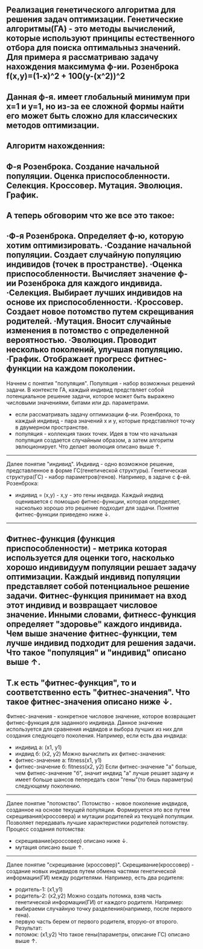 Реализация генетического алгоритма для решения задач оптимизации. 
Генетические алгоритмы(ГА) - это методы вычислений, которые используют принципы естественного отбора для поиска оптимальныз значений. 
Для примера я рассматриваю задачу нахождения максимума ф-ии. Розенброка f(x,y)=(1-x)^2 + 100(y-(x^2))^2
-----------------------------------------------------------------------------
Данная ф-я. имеет глобальный минимум при х=1 и у=1, но из-за ее сложной формы найти его может быть сложно для классических методов оптимизации.
-----------------------------------------------------------------------------
Алгоритм нахожденния:
-----------------------------------------------------------------------------
Ф-я Розенброка.
Создание начальной популяции.
Оценка приспособленности.
Селекция. 
Кроссовер.
Мутация. 
Эволюция.
График.
-----------------------------------------------------------------------------
А теперь обговорим что же все это такое:
-----------------------------------------------------------------------------
·Ф-я Розенброка. Определяет ф-ю, которую хотим оптимизировать.
·Создание начальной популяции. Создает случайную популяцию индивидов (точек в пространстве).
·Оценка приспособленности. Вычисляет значение ф-ии Розенброка для каждого индивида.
·Селекция. Выбирает лучших индивидов на основе их приспособленности.
·Кроссовер. Создает новое потомство путем скрещивания родителей.
·Мутация. Вносит случайные изменения в потомство с определенной вероятностью.
·Эволюция. Проводит несколько поколений, улучшая популяцию.
·График. Отображает прогресс фитнес-функции на каждом поколении.
-----------------------------------------------------------------------------
Начнем с понятия "популяция".
Популяция - набор возможных решений задачи.
В контексте ГА, каждый индивид предствляет собой потенциальное решение задачи, которое может быть выражено числовыми значениями, битами или др. параметрами.
- если рассматривать задачу оптимизации ф-ии. Розенброка, то каждый индивид - пара значений х и у, которые представляют точку в двумерном пространстве.
- популяция - коллекция таких точек.
Идея в том что начальная популяция создается случайным образом, а затем алгоритм эвлюционирует.
Что делает эволюция описано выше ↑.  
-----------------------------------------------------------------------------
Далее понятие "индивид".
Индивид - одно возможное решение, представленное в форме ГС(генетической структуры).
Генетическая структура(ГС) - набор параметров(генов).
Например, в задаче с ф-ей. Розенброка:
- индивид = (x,y) - х,у - это гены индвида.
Каждый индвид оценивается с помощью фитнес-функции, которая  определяет, насколько хорошо это решение подходит для задачи.
Понятие фитнес-функции приведено ниже ↓.
-----------------------------------------------------------------------------
Фитнес-функция (функция приспособленности) - метрика которая используется для оценки того, насколько хорошо индивидуум популяции решает задачу оптимизации.
Каждый индивид популяции представляет собой потенциальное решение задачи.
Фитнес-функция принимает на вход этот индивид и возвращает числовое значение.
Инными словами, фитнесс-функция определяет "здоровье" каждого индивида. Чем выше значение фитнес-функции, тем лучше индивид подходит для решения задачи.
Что такое "популяция" и "индивид" описано выше ↑.
-----------------------------------------------------------------------------
Т.к есть "фитнес-функция", то и соответственно есть "фитнес-значения".
Что такое фитнес-значения описано ниже ↓.
-----------------------------------------------------------------------------
Фитнес-значения - конкретное числовое значение, которое возвращает фитнес-функция для заданного индивида.
Данное значение используется для сравнения индвидов и выбора лучших из них для создания следующего поколения. 
Например, если есть два индвида: 
- индивид а: (х1, у1)
- индвид б: (х2, у2)
Можно вычислить их фитнес-значения: 
- фитнес-значение а: fitness(x1, y1)
- фитнес-значение б: fitness(x2, y2)
Если фитнес-значение "а" больше, чем фитнес-значение "б", значит индвид "а" лучше решает задачу и имеет больше шансов пепередать свои "гены"(то бишь параметры) следующему поколению.
-----------------------------------------------------------------------------
Далее понятие "потомство".
Потомство - новое поколение индвидов, созданное на основе текущей популяции.
Формируется это все путем скрещивания(кроссовера) и мутации родителей из текущей популяции.
Позволяет передавать лучшие характеристики родителей потомству.
Процесс создания потомства:
- скрещивание(кроссовер) описано ниже ↓.
- мутация описано выше ↑.
-----------------------------------------------------------------------------
Далее понятие "скрещивание (кроссовер)".
Скрещивание(кроссовер) - создание новых индивидов путем обмена частями генетической информации(ГИ) между родителями.
Например, есть два родителя:
- родитель-1: (x1,y1)
- родитель-2: (x2,y2)
Можно создать потомка, взяв часть генетической информации(ГИ) от каждого родителя.
Например:
- выбираеми случайную точку разделения(например, после первого гена).
- первую часть берем от первого родителя, вторую-от второго.
Результат:
- потомок: (x1,y2)
Что такое гены(параметры, описание ГС) описано выше ↑.

